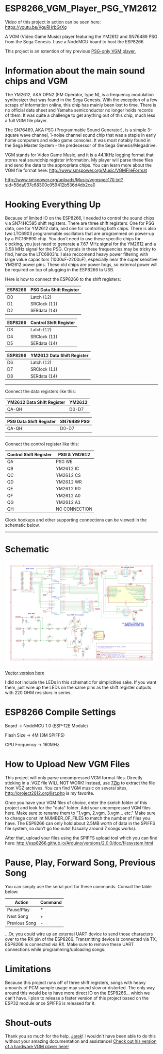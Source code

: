# ESP8266_VGM_Player_PSG_YM2612

Video of this project in action can be seen here: https://youtu.be/KguRHrbGrXg

A VGM (Video Game Music) player featuring the YM2612 and SN76489 PSG from the Sega Genesis. I use a NodeMCU board to host the ESP8266

This project is an extention of my previous [PSG-only VGM player.](https://github.com/AidanHockey5/ESP8266_VGM_Player) 

# Information about the main sound chips and VGM

The YM2612, AKA OPN2 (FM Operator, type N), is a frequency modulation synthesizer that was found in the Sega Genesis. With the exception of a few scraps of information online, this chip has mainly been lost to time. There is no official data sheet and Yamaha semiconductor no longer holds records of them. It was quite a challenge to get anything out of this chip, much less a full VGM file player.

The SN76489, AKA PSG (Programmable Sound Generator), is a simple 3-square wave channel, 1-noise channel sound chip that was a staple in early home computers and video game consoles. It was most notably found in the Sega Master System - the predecessor of the Sega Genesis/Megadrive.

VGM stands for Video Game Music, and it is a 44.1KHz logging format that stores real soundchip register information. My player will parse these files and send the data to the appropriate chips. You can learn more about the VGM file format here: http://www.smspower.org/Music/VGMFileFormat

http://www.smspower.org/uploads/Music/vgmspec170.txt?sid=58da937e68300c059412b536d4db2ca0

# Hooking Everything Up
Because of limited IO on the ESP8266, I needed to control the sound chips via SN74HC595 shift registers. There are three shift registers: One for PSG data, one for YM2612 data, and one for controlling both chips. There is also two LTC6903 programmable oscillators that are programmed on power-up by a PIC16F690 chip. You don't need to use these specific chips for clocking, you just need to generate a 7.67 MHz signal for the YM2612 and a 3.58 MHz signal for the PSG. Crystals in these frequencies may be tricky to find, hence the LTC6903's.
I also reccomend heavy power filtering with large value capacitors (1000uF-2200uF), especially near the super sensitive YM2612 power pins. These old chips are power hogs, so external power will be required on top of plugging in the ESP8266 to USB.

Here is how to connect the ESP8266 to the shift registers:

ESP8266 | PSG Data Shift Register
------------ | -------------
D0 | Latch (12)
D1 | SRClock (11)
D2 | SERdata (14)

ESP8266 | Control Shift Register
------------ | -------------
D3 | Latch (12)
D4 | SRClock (11)
D5 | SERdata (14)

ESP8266 | YM2612 Data Shift Register
------------ | -------------
D6 | Latch (12)
D7 | SRClock (11)
D8 | SERdata (14)

---------------------------------------------------------------------------------------------------------------

Connect the data registers like this:

YM2612 Data Shift Register | YM2612
------------ | -------------
QA-QH | D0-D7

PSG Data Shift Register | SN76489 PSG
------------ | -------------
QA-QH | D0-D7

---------------------------------------------------------------------------------------------------------------

Connect the control register like this:

Control Shift Register | PSG & YM2612
------------ | -------------
QA | PSG WE
QB | YM2612 IC
QC | YM2612 CS
QD | YM2612 WR
QE | YM2612 RD
QF | YM2612 A0
QG | YM2612 A1
QH | NO CONNECTION

Clock hookups and other supporting connections can be viewed in the schematic below.

---------------------------------------------------------------------------------------------------------------

# Schematic
![Schematic](https://github.com/AidanHockey5/ESP8266_VGM_Player_PSG_YM2612/blob/master/SchematicsAndInfo/ESP8266_YM2612_SN76489_VGM_Player.sch.png)

[Vector version here](https://github.com/AidanHockey5/ESP8266_VGM_Player_PSG_YM2612/blob/master/SchematicsAndInfo/ESP8266_YM2612_SN76489_VGM_Player.sch.svg)

I did not include the LEDs in this schematic for simplicities sake. If you want them, just wire up the LEDs on the same pins as the shift register outputs with 220 OHM resistors in series. 

# ESP8266 Compile Settings
Board -> NodeMCU 1.0 (ESP-12E Module)

Flash Size -> 4M (3M SPIFFS)

CPU Frequency -> 160MHz

# How to Upload New VGM Files

This project will only parse uncompressed VGM format files. Directly sticking in a .VGZ file WILL NOT WORK! Instead, use [7Zip](http://www.7-zip.org/download.html) to extract the file from VGZ archives. You can find VGM music on several sites, http://project2612.org/list.php is my favorite.

Once you have your VGM files of choice, enter the sketch folder of this project and look for the "data" folder. Add your uncompressed VGM files here. Make sure to rename them to "1.vgm, 2.vgm, 3.vgm... etc." Make sure to change 
    const int NUMBER_OF_FILES
to match the number of files you have.
The ESP8266 can only hold about 2.5MB worth of data in the SPIFFS file system, so don't go too nuts! (Usually around 7 songs works).

After that, upload your files using the SPIFFS upload tool which you can find here: http://esp8266.github.io/Arduino/versions/2.0.0/doc/filesystem.html

# Pause, Play, Forward Song, Previous Song
You can simply use the serial port for these commands. Consult the table below:

Action | Command
------------ | -------------
Pause/Play | \*
Next Song | +
Previous Song | -

...Or, you could wire up an external UART device to send those characters over to the RX pin of the ESP8266. Transmitting device is connected via TX, ESP8266 is connected via RX. Make sure to remove these UART connections while programming/uploading songs.

# Limitations
Because this project runs off of three shift registers, songs with heavy amounts of PCM sample usage may sound slow or distorted. The only way around this would be to have more direct IO on the ESP8266... which we can't have. I plan to release a faster version of this project based on the ESP32 module once SPIFFS is released for it.

# Shout-outs
Thank you so much for the help, [Jarek](https://hackaday.io/Jarek)! I wouldn't have been able to do this without your amazing documentation and assistance! [Check out his version of a hardware VGM player here!](https://hackaday.io/project/13361-sega-genesis-native-hardware-chiptune-synthesizer)

